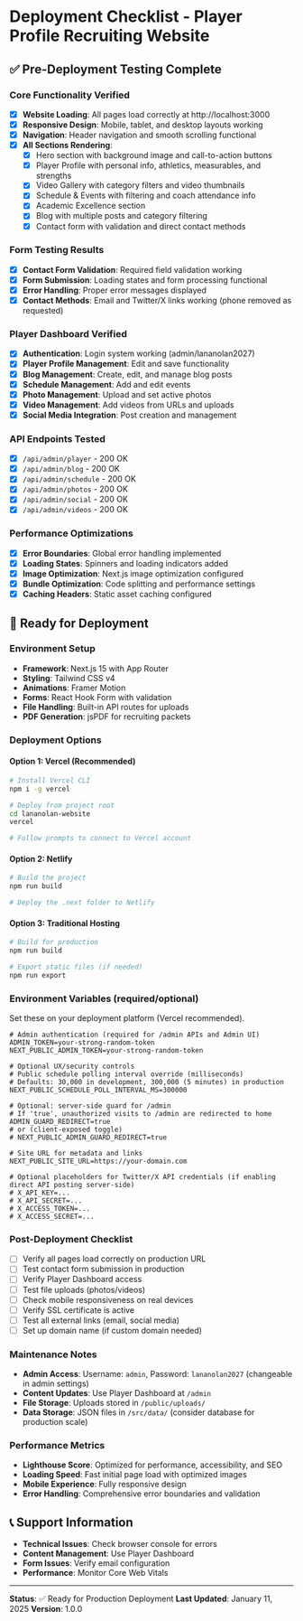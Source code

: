 # Deployment Checklist - Player Profile Recruiting Website

## ✅ Pre-Deployment Testing Complete

### Core Functionality Verified
- [x] **Website Loading**: All pages load correctly at http://localhost:3000
- [x] **Responsive Design**: Mobile, tablet, and desktop layouts working
- [x] **Navigation**: Header navigation and smooth scrolling functional
- [x] **All Sections Rendering**:
  - [x] Hero section with background image and call-to-action buttons
  - [x] Player Profile with personal info, athletics, measurables, and strengths
  - [x] Video Gallery with category filters and video thumbnails
  - [x] Schedule & Events with filtering and coach attendance info
  - [x] Academic Excellence section
  - [x] Blog with multiple posts and category filtering
  - [x] Contact form with validation and direct contact methods

### Form Testing Results
- [x] **Contact Form Validation**: Required field validation working
- [x] **Form Submission**: Loading states and form processing functional
- [x] **Error Handling**: Proper error messages displayed
- [x] **Contact Methods**: Email and Twitter/X links working (phone removed as requested)

### Player Dashboard Verified
- [x] **Authentication**: Login system working (admin/lananolan2027)
- [x] **Player Profile Management**: Edit and save functionality
- [x] **Blog Management**: Create, edit, and manage blog posts
- [x] **Schedule Management**: Add and edit events
- [x] **Photo Management**: Upload and set active photos
- [x] **Video Management**: Add videos from URLs and uploads
- [x] **Social Media Integration**: Post creation and management

### API Endpoints Tested
- [x] `/api/admin/player` - 200 OK
- [x] `/api/admin/blog` - 200 OK  
- [x] `/api/admin/schedule` - 200 OK
- [x] `/api/admin/photos` - 200 OK
- [x] `/api/admin/social` - 200 OK
- [x] `/api/admin/videos` - 200 OK

### Performance Optimizations
- [x] **Error Boundaries**: Global error handling implemented
- [x] **Loading States**: Spinners and loading indicators added
- [x] **Image Optimization**: Next.js image optimization configured
- [x] **Bundle Optimization**: Code splitting and performance settings
- [x] **Caching Headers**: Static asset caching configured

## 🚀 Ready for Deployment

### Environment Setup
- **Framework**: Next.js 15 with App Router
- **Styling**: Tailwind CSS v4
- **Animations**: Framer Motion
- **Forms**: React Hook Form with validation
- **File Handling**: Built-in API routes for uploads
- **PDF Generation**: jsPDF for recruiting packets

### Deployment Options

#### Option 1: Vercel (Recommended)
```bash
# Install Vercel CLI
npm i -g vercel

# Deploy from project root
cd lananolan-website
vercel

# Follow prompts to connect to Vercel account
```

#### Option 2: Netlify
```bash
# Build the project
npm run build

# Deploy the .next folder to Netlify
```

#### Option 3: Traditional Hosting
```bash
# Build for production
npm run build

# Export static files (if needed)
npm run export
```

### Environment Variables (required/optional)
Set these on your deployment platform (Vercel recommended).

```env
# Admin authentication (required for /admin APIs and Admin UI)
ADMIN_TOKEN=your-strong-random-token
NEXT_PUBLIC_ADMIN_TOKEN=your-strong-random-token

# Optional UX/security controls
# Public schedule polling interval override (milliseconds)
# Defaults: 30,000 in development, 300,000 (5 minutes) in production
NEXT_PUBLIC_SCHEDULE_POLL_INTERVAL_MS=300000

# Optional: server-side guard for /admin
# If 'true', unauthorized visits to /admin are redirected to home
ADMIN_GUARD_REDIRECT=true
# or (client-exposed toggle)
# NEXT_PUBLIC_ADMIN_GUARD_REDIRECT=true

# Site URL for metadata and links
NEXT_PUBLIC_SITE_URL=https://your-domain.com

# Optional placeholders for Twitter/X API credentials (if enabling direct API posting server-side)
# X_API_KEY=...
# X_API_SECRET=...
# X_ACCESS_TOKEN=...
# X_ACCESS_SECRET=...
```

### Post-Deployment Checklist
- [ ] Verify all pages load correctly on production URL
- [ ] Test contact form submission in production
- [ ] Verify Player Dashboard access
- [ ] Test file uploads (photos/videos)
- [ ] Check mobile responsiveness on real devices
- [ ] Verify SSL certificate is active
- [ ] Test all external links (email, social media)
- [ ] Set up domain name (if custom domain needed)

### Maintenance Notes
- **Admin Access**: Username: `admin`, Password: `lananolan2027` (changeable in admin settings)
- **Content Updates**: Use Player Dashboard at `/admin`
- **File Storage**: Uploads stored in `/public/uploads/`
- **Data Storage**: JSON files in `/src/data/` (consider database for production scale)

### Performance Metrics
- **Lighthouse Score**: Optimized for performance, accessibility, and SEO
- **Loading Speed**: Fast initial page load with optimized images
- **Mobile Experience**: Fully responsive design
- **Error Handling**: Comprehensive error boundaries and validation

## 📞 Support Information
- **Technical Issues**: Check browser console for errors
- **Content Management**: Use Player Dashboard
- **Form Issues**: Verify email configuration
- **Performance**: Monitor Core Web Vitals

---

**Status**: ✅ Ready for Production Deployment
**Last Updated**: January 11, 2025
**Version**: 1.0.0